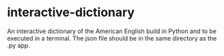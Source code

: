 # interactive-dictionary
An interactive dictionary of the American English build in Python and to be executed in a terminal. The json file should be in the same directory as the .py app.
